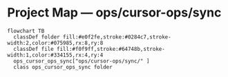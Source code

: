 # Project Map — ops/cursor-ops/sync

```mermaid
flowchart TB
  classDef folder fill:#e0f2fe,stroke:#0284c7,stroke-width:2,color:#075985,rx:8,ry:8
  classDef file fill:#f0f9ff,stroke:#64748b,stroke-width:1,color:#334155,rx:4,ry:4
  ops_cursor_ops_sync["ops/cursor-ops/sync/" ]
  class ops_cursor_ops_sync folder
```
